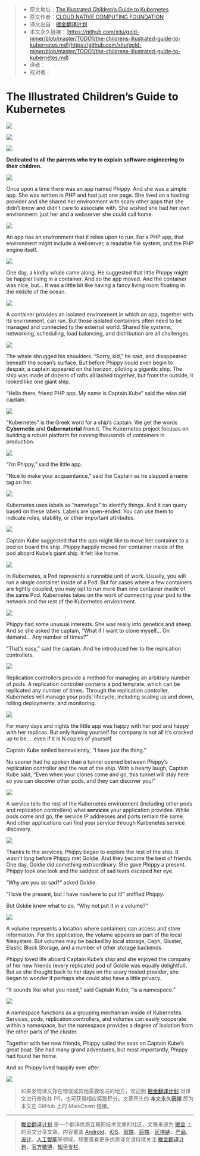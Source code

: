 > * 原文地址：[The Illustrated Children’s Guide to Kubernetes](https://www.cncf.io/the-childrens-illustrated-guide-to-kubernetes/)
> * 原文作者：[CLOUD NATIVE COMPUTING FOUNDATION](https://www.cncf.io)
> * 译文出自：[掘金翻译计划](https://github.com/xitu/gold-miner)
> * 本文永久链接：[https://github.com/xitu/gold-miner/blob/master/TODO1/the-childrens-illustrated-guide-to-kubernetes.md](https://github.com/xitu/gold-miner/blob/master/TODO1/the-childrens-illustrated-guide-to-kubernetes.md)
> * 译者：
> * 校对者：

# The Illustrated Children’s Guide to Kubernetes

![](https://www.cncf.io/wp-content/uploads/2018/12/page1.png)

![](https://www.cncf.io/wp-content/uploads/2018/12/The-Illustrated-Childrens-Guide-to-Kubernetes-Book-Files-Sept-2018-CNCF-1024x791.jpg)

![](https://web.archive.org/web/20171108051103im_/https://deis.com/images/blog-images/kubernetes-illustrated-guide-illustration-1.png)

**Dedicated to all the parents who try to explain software engineering to their children.**

![](https://web.archive.org/web/20171108051103im_/https://deis.com/images/blog-images/kubernetes-illustrated-guide-illustration-3.png)

Once upon a time there was an app named Phippy. And she was a simple app. She was written in PHP and had just one page. She lived on a hosting provider and she shared her environment with scary other apps that she didn’t know and didn’t care to associate with. She wished she had her own environment: just her and a webserver she could call home.

![](https://web.archive.org/web/20171108051103im_/https://deis.com/images/blog-images/kubernetes-illustrated-guide-diagram-2.png)

An app has an environment that it relies upon to run. For a PHP app, that environment might include a webserver, a readable file system, and the PHP engine itself.

![](https://web.archive.org/web/20171108051103im_/https://deis.com/images/blog-images/kubernetes-illustrated-guide-illustration-4.png)

One day, a kindly whale came along. He suggested that little Phippy might be happier living in a container. And so the app moved. And the container was nice, but… It was a little bit like having a fancy living room floating in the middle of the ocean.

![](https://web.archive.org/web/20171108051103im_/https://deis.com/images/blog-images/kubernetes-illustrated-guide-diagram-3.png)

A container provides an isolated environment in which an app, together with its environment, can run. But those isolated containers often need to be managed and connected to the external world. Shared file systems, networking, scheduling, load balancing, and distribution are all challenges.

![](https://web.archive.org/web/20171108051103im_/https://deis.com/images/blog-images/kubernetes-illustrated-guide-illustration-5.png)

The whale shrugged his shoulders. “Sorry, kid,” he said, and disappeared beneath the ocean’s surface. But before Phippy could even begin to despair, a captain appeared on the horizon, piloting a gigantic ship. The ship was made of dozens of rafts all lashed together, but from the outside, it looked like one giant ship.

“Hello there, friend PHP app. My name is Captain Kube” said the wise old captain.

![](https://web.archive.org/web/20171108051103im_/https://deis.com/images/blog-images/kubernetes-illustrated-guide-diagram-4.png)

“Kubernetes” is the Greek word for a ship’s captain. We get the words **Cybernetic** and **Gubernatorial** from it. The Kubernetes project focuses on building a robust platform for running thousands of containers in production.

![](https://web.archive.org/web/20171108051103im_/https://deis.com/images/blog-images/kubernetes-illustrated-guide-illustration-6.png)

“I’m Phippy,” said the little app.

“Nice to make your acquaintance,” said the Captain as he slapped a name tag on her.

![](https://web.archive.org/web/20171108051103im_/https://deis.com/images/blog-images/kubernetes-illustrated-guide-diagram-5.png)

Kubernetes uses labels as “nametags” to identify things. And it can query based on these labels. Labels are open-ended: You can use them to indicate roles, stability, or other important attributes.

![](https://web.archive.org/web/20171108051103im_/https://deis.com/images/blog-images/kubernetes-illustrated-guide-illustration-7.png)

Captain Kube suggested that the app might like to move her container to a pod on board the ship. Phippy happily moved her container inside of the pod aboard Kube’s giant ship. It felt like home.

![](https://web.archive.org/web/20171108051103im_/https://deis.com/images/blog-images/kubernetes-illustrated-guide-diagram-6.png)

In Kubernetes, a Pod represents a runnable unit of work. Usually, you will run a single container inside of a Pod. But for cases where a few containers are tightly coupled, you may opt to run more than one container inside of the same Pod. Kubernetes takes on the work of connecting your pod to the network and the rest of the Kubernetes environment.

![](https://web.archive.org/web/20171108051103im_/https://deis.com/images/blog-images/kubernetes-illustrated-guide-illustration-8.png)

Phippy had some unusual interests. She was really into genetics and sheep. And so she asked the captain, “What if I want to clone myself… On demand… Any number of times?”

“That’s easy,” said the captain. And he introduced her to the replication controllers.

![](https://web.archive.org/web/20171108051103im_/https://deis.com/images/blog-images/kubernetes-illustrated-guide-diagram-7.png)

Replication controllers provide a method for managing an arbitrary number of pods. A replication controller contains a pod template, which can be replicated any number of times. Through the replication controller, Kubernetes will manage your pods’ lifecycle, including scaling up and down, rolling deployments, and monitoring.

![](https://web.archive.org/web/20171108051103im_/https://deis.com/images/blog-images/kubernetes-illustrated-guide-illustration-9.png)

For many days and nights the little app was happy with her pod and happy with her replicas. But only having yourself for company is not all it’s cracked up to be…. even if it is N copies of yourself.

Captain Kube smiled benevolently, “I have just the thing.”

No sooner had he spoken than a tunnel opened between Phippy’s replication controller and the rest of the ship. With a hearty laugh, Captain Kube said, “Even when your clones come and go, this tunnel will stay here so you can discover other pods, and they can discover you!”

![](https://web.archive.org/web/20171108051103im_/https://deis.com/images/blog-images/kubernetes-illustrated-guide-diagram-8.png)

A service tells the rest of the Kubernetes environment (including other pods and replication controllers) what **services** your application provides. While pods come and go, the service IP addresses and ports remain the same. And other applications can find your service through Kurbenetes service discovery.

![](https://web.archive.org/web/20171108051103im_/https://deis.com/images/blog-images/kubernetes-illustrated-guide-illustration-10.png)

Thanks to the services, Phippy began to explore the rest of the ship. It wasn’t long before Phippy met Goldie. And they became the best of friends. One day, Goldie did something extraordinary. She gave Phippy a present. Phippy took one look and the saddest of sad tears escaped her eye.

“Why are you so sad?” asked Goldie.

“I love the present, but I have nowhere to put it!” sniffled Phippy.

But Goldie knew what to do. “Why not put it in a volume?”

![](https://web.archive.org/web/20171108051103im_/https://deis.com/images/blog-images/kubernetes-illustrated-guide-diagram-9.png)

A volume represents a location where containers can access and store information. For the application, the volume appears as part of the local filesystem. But volumes may be backed by local storage, Ceph, Gluster, Elastic Block Storage, and a number of other storage backends.

Phippy loved life aboard Captain Kube’s ship and she enjoyed the company of her new friends (every replicated pod of Goldie was equally delightful). But as she thought back to her days on the scary hosted provider, she began to wonder if perhaps she could also have a little privacy.

“It sounds like what you need,” said Captain Kube, “is a namespace.”

![](https://web.archive.org/web/20171108051103im_/https://deis.com/images/blog-images/kubernetes-illustrated-guide-diagram-10.png)

A namespace functions as a grouping mechanism inside of Kubernetes. Services, pods, replication controllers, and volumes can easily cooperate within a namespace, but the namespace provides a degree of isolation from the other parts of the cluster.

Together with her new friends, Phippy sailed the seas on Captain Kube’s great boat. She had many grand adventures, but most importantly, Phippy had found her home.

And so Phippy lived happily ever after.

![](https://www.cncf.io/wp-content/uploads/2019/01/back-1024x787.jpg)

> 如果发现译文存在错误或其他需要改进的地方，欢迎到 [掘金翻译计划](https://github.com/xitu/gold-miner) 对译文进行修改并 PR，也可获得相应奖励积分。文章开头的 **本文永久链接** 即为本文在 GitHub 上的 MarkDown 链接。

---

> [掘金翻译计划](https://github.com/xitu/gold-miner) 是一个翻译优质互联网技术文章的社区，文章来源为 [掘金](https://juejin.im) 上的英文分享文章。内容覆盖 [Android](https://github.com/xitu/gold-miner#android)、[iOS](https://github.com/xitu/gold-miner#ios)、[前端](https://github.com/xitu/gold-miner#前端)、[后端](https://github.com/xitu/gold-miner#后端)、[区块链](https://github.com/xitu/gold-miner#区块链)、[产品](https://github.com/xitu/gold-miner#产品)、[设计](https://github.com/xitu/gold-miner#设计)、[人工智能](https://github.com/xitu/gold-miner#人工智能)等领域，想要查看更多优质译文请持续关注 [掘金翻译计划](https://github.com/xitu/gold-miner)、[官方微博](http://weibo.com/juejinfanyi)、[知乎专栏](https://zhuanlan.zhihu.com/juejinfanyi)。

